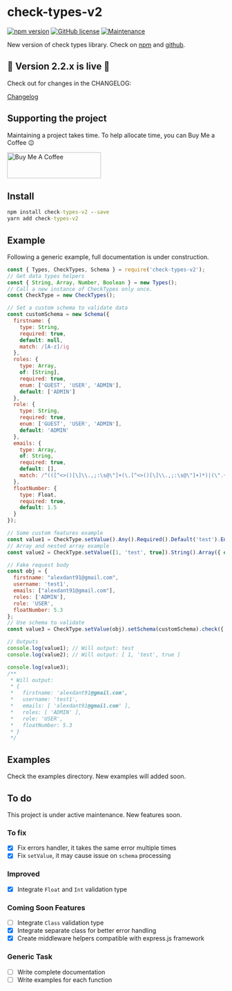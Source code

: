 # check-types-v2

[![npm version](https://badge.fury.io/js/check-types-v2.svg)](https://badge.fury.io/js/check-types-v2) [![GitHub license](https://img.shields.io/github/license/Naereen/StrapDown.js.svg)](https://github.com/alexdant91/check-types-v2/blob/master/LICENSE) [![Maintenance](https://img.shields.io/badge/Maintained%3F-yes-green.svg)](https://github.com/alexdant91/check-types-v2/graphs/commit-activity)

New version of check types library. Check on [npm](https://www.npmjs.com/package/check-types-v2) and [github](https://github.com/alexdant91/check-types-v2#readme).

## 🎉 Version 2.2.x is live 🎉

Check out for changes in the CHANGELOG:

[Changelog](https://github.com/alexdant91/check-types-v2/blob/master/CHANGELOG.md)

## Supporting the project

Maintaining a project takes time. To help allocate time, you can Buy Me a Coffee 😉

<a href="https://www.buymeacoffee.com/alexdant91" target="_blank"><img src="https://cdn.buymeacoffee.com/buttons/v2/default-yellow.png" alt="Buy Me A Coffee" style="height: 60px !important;width: 217px !important;" ></a>
<!-- [![Buy Me A Coffee](https://cdn.buymeacoffee.com/buttons/v2/default-yellow.png)](https://www.buymeacoffee.com/alexdant91){:target="_blank"} -->

## Install

```cmd
npm install check-types-v2 --save
yarn add check-types-v2
```

## Example

Following a generic example, full documentation is under construction.

```js
const { Types, CheckTypes, Schema } = require('check-types-v2');
// Get data types helpers
const { String, Array, Number, Boolean } = new Types();
// Call a new instance of CheckTypes only once.
const CheckType = new CheckTypes();

// Set a custom schema to validate data
const customSchema = new Schema({
  firstname: {
    type: String,
    required: true,
    default: null,
    match: /[A-z]/ig
  },
  roles: {
    type: Array,
    of: [String],
    required: true,
    enum: ['GUEST', 'USER', 'ADMIN'],
    default: ['ADMIN']
  },
  role: {
    type: String,
    required: true,
    enum: ['GUEST', 'USER', 'ADMIN'],
    default: 'ADMIN'
  },
  emails: {
    type: Array,
    of: String,
    required: true,
    default: [],
    match: /^(([^<>()[\]\\.,;:\s@\"]+(\.[^<>()[\]\\.,;:\s@\"]+)*)|(\".+\"))@((\[[0-9]{1,3}\.[0-9]{1,3}\.[0-9]{1,3}\.[0-9]{1,3}\])|(([a-zA-Z\-0-9]+\.)+[a-zA-Z]{2,}))$/ig
  },
  floatNumber: {
    type: Float,
    required: true,
    default: 1.5
  }
});

// Some custom features example
const value1 = CheckType.setValue().Any().Required().Default('test').Enum(['test']).check({ extended: true });
// Array and nested array example
const value2 = CheckType.setValue([1, 'test', true]).String().Array({ of: [String, Number, Boolean] }).check({ extended: true });

// Fake request body
const obj = {
  firstname: "alexdant91@gmail.com",
  username: 'test1',
  emails: ["alexdant91@gmail.com"],
  roles: ['ADMIN'],
  role: 'USER',
  floatNumber: 5.3
};
// Use schema to validate
const value3 = CheckType.setValue(obj).setSchema(customSchema).check({ strict: false, extended: true });

// Outputs
console.log(value1); // Will output: test
console.log(value2); // Will output: [ 1, 'test', true ]

console.log(value3);
/**
 * Will output:
 * {
 *   firstname: 'alexdant91@gmail.com',
 *   username: 'test1',
 *   emails: [ 'alexdant91@gmail.com' ],
 *   roles: [ 'ADMIN' ],
 *   role: 'USER',
 *   floatNumber: 5.3
 * }
 */

```

## Examples

Check the examples directory. New examples will added soon.

## To do

This project is under active maintenance. New features soon.

### To fix

* [X] Fix errors handler, it takes the same error multiple times
* [X] Fix `setValue`, it may cause issue on `schema` processing

### Improved

* [X] Integrate `Float` and `Int` validation type

### Coming Soon Features

* [ ] Integrate `Class` validation type
* [X] Integrate separate class for better error handling
* [X] Create middleware helpers compatible with express.js framework

### Generic Task

* [ ] Write complete documentation
* [ ] Write examples for each function
